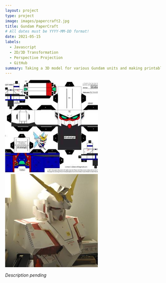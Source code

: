 ```yaml
---
layout: project
type: project
image: images/papercraft2.jpg
title: Gundam PaperCraft
# All dates must be YYYY-MM-DD format!
date: 2021-05-15
labels:
  - Javascript
  - 2D/3D Transformation 
  - Perspective Projection
  - GitHub
summary: Taking a 3D model for various Gundam units and making printable, PDF cut-outs for DIY projects
---
```


<div class="ui small rounded images">
  <img class="ui image" src="../images/papercraft3.jpg">
  <img class="ui image" src="../images/papercraft4.jpg">
</div>

*Description pending*



